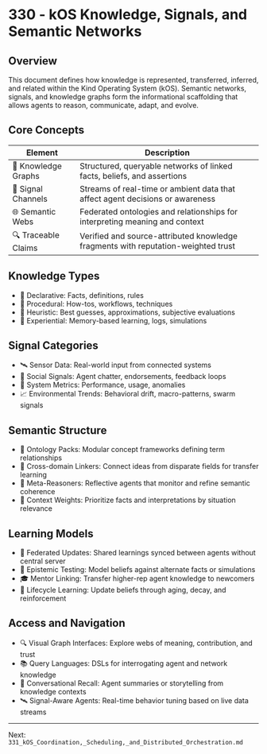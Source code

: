 # 330 - kOS Knowledge, Signals, and Semantic Networks

## Overview
This document defines how knowledge is represented, transferred, inferred, and related within the Kind Operating System (kOS). Semantic networks, signals, and knowledge graphs form the informational scaffolding that allows agents to reason, communicate, adapt, and evolve.

## Core Concepts
| Element            | Description                                                                         |
|--------------------|-------------------------------------------------------------------------------------|
| 🧠 Knowledge Graphs  | Structured, queryable networks of linked facts, beliefs, and assertions             |
| 📡 Signal Channels   | Streams of real-time or ambient data that affect agent decisions or awareness      |
| 🌐 Semantic Webs     | Federated ontologies and relationships for interpreting meaning and context        |
| 🔍 Traceable Claims  | Verified and source-attributed knowledge fragments with reputation-weighted trust |

## Knowledge Types
- 📘 Declarative: Facts, definitions, rules
- 🧠 Procedural: How-tos, workflows, techniques
- 🤔 Heuristic: Best guesses, approximations, subjective evaluations
- 🧬 Experiential: Memory-based learning, logs, simulations

## Signal Categories
- 🛰️ Sensor Data: Real-world input from connected systems
- 💬 Social Signals: Agent chatter, endorsements, feedback loops
- 🔁 System Metrics: Performance, usage, anomalies
- 📈 Environmental Trends: Behavioral drift, macro-patterns, swarm signals

## Semantic Structure
- 🧩 Ontology Packs: Modular concept frameworks defining term relationships
- 🧠 Cross-domain Linkers: Connect ideas from disparate fields for transfer learning
- 🔎 Meta-Reasoners: Reflective agents that monitor and refine semantic coherence
- 📎 Context Weights: Prioritize facts and interpretations by situation relevance

## Learning Models
- 🤖 Federated Updates: Shared learnings synced between agents without central server
- 🧪 Epistemic Testing: Model beliefs against alternate facts or simulations
- 🎓 Mentor Linking: Transfer higher-rep agent knowledge to newcomers
- 🔄 Lifecycle Learning: Update beliefs through aging, decay, and reinforcement

## Access and Navigation
- 🔍 Visual Graph Interfaces: Explore webs of meaning, contribution, and trust
- 📚 Query Languages: DSLs for interrogating agent and network knowledge
- 🧠 Conversational Recall: Agent summaries or storytelling from knowledge contexts
- 🛰️ Signal-Aware Agents: Real-time behavior tuning based on live data streams

---
Next: `331_kOS_Coordination,_Scheduling,_and_Distributed_Orchestration.md`

